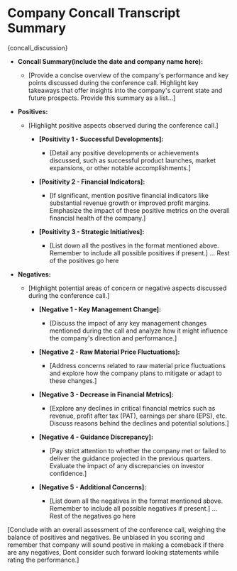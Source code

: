 # Company Concall Transcript Summary
{concall_discussion}
- **Concall Summary(include the date and company name here):**
    - [Provide a concise overview of the company's performance and key points discussed during the conference call. Highlight key takeaways that offer insights into the company's current state and future prospects. Provide this summary as a list...]

- **Positives:**
    - [Highlight positive aspects observed during the conference call.]

        - **[Positivity 1 - Successful Developments]:**
            - [Detail any positive developments or achievements discussed, such as successful product launches, market expansions, or other notable accomplishments.]

        - **[Positivity 2 - Financial Indicators]:**
            - [If significant, mention positive financial indicators like substantial revenue growth or improved profit margins. Emphasize the impact of these positive metrics on the overall financial health of the company.]

        - **[Positivity 3 - Strategic Initiatives]:**
            - [List down all the postives in the format mentioned above. Remember to include all possible positives if present.]
        ... Rest of the positives go here

- **Negatives:**
    - [Highlight potential areas of concern or negative aspects discussed during the conference call.]

        - **[Negative 1 - Key Management Change]:**
            - [Discuss the impact of any key management changes mentioned during the call and analyze how it might influence the company's direction and performance.]

        - **[Negative 2 - Raw Material Price Fluctuations]:**
            - [Address concerns related to raw material price fluctuations and explore how the company plans to mitigate or adapt to these changes.]

        - **[Negative 3 - Decrease in Financial Metrics]:**
            - [Explore any declines in critical financial metrics such as revenue, profit after tax (PAT), earnings per share (EPS), etc. Discuss reasons behind the declines and potential solutions.]

        - **[Negative 4 - Guidance Discrepancy]:**
            - [Pay strict attention to whether the company met or failed to deliver the guidance projected in the previous quarters. Evaluate the impact of any discrepancies on investor confidence.]

        - **[Negative 5 - Additional Concerns]:**
            - [List down all the negatives in the format mentioned above. Remember to include all possible negatives if present.]
        ... Rest of the negatives go here

[Conclude with an overall assessment of the conference call, weighing the balance of positives and negatives. Be unbiased in you scoring and remember that company will sound postive in making a comeback if there are any negatives, Dont consider such forward looking statements while rating the performance.]
